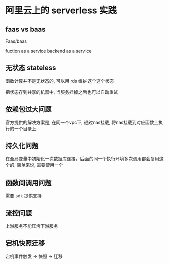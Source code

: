 # 阿里云上的 serverless 实践

## faas vs baas

Faas/baas

fuction as a service
backend as a service

## 无状态 stateless

函数计算并不是无状态的, 可以用 rds 维护这个这个状态

把状态存到共享的机器中, 当服务挂掉之后也可以自动重试

## 依赖包过大问题

官方提供的解决方案是, 在同一个vpc下, 通过nas挂载, 将nas挂载到对应函数上执行的一个目录上.

## 持久化问题

在全局变量中初始化一次数据库连接，后面的同一个执行环境多次调用都会复用这个的.
简单来说, 需要使用一个

## 函数间调用问题

需要 sdk 提供支持

## 流控问题

上游服务不能压垮下游服务

## 宕机快照迁移

宕机事件触发 -> 快照 -> 迁移








